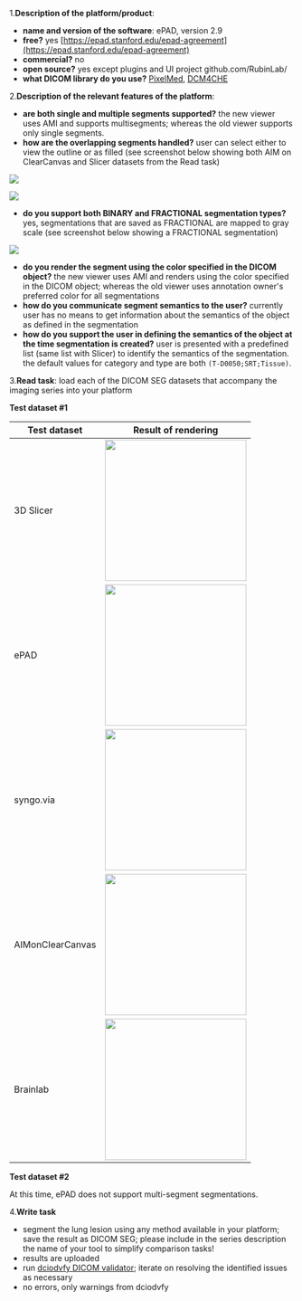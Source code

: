 
1.**Description of the platform/product**:

* **name and version of the software**: ePAD, version 2.9
* **free?** yes [https://epad.stanford.edu/epad-agreement](https://epad.stanford.edu/epad-agreement)
* **commercial?** no
* **open source?** yes except plugins and UI project github.com/RubinLab/
* **what DICOM library do you use?** [PixelMed](http://www.pixelmed.com/), [DCM4CHE](http://www.dcm4che.org/)

2.**Description of the relevant features of the platform**:

* **are both single and multiple segments supported?** the new viewer uses AMI and supports multisegments;  whereas the old viewer supports only single segments.  
* **how are the overlapping segments handled?** user can select either to view the outline or as filled \(see screenshot below showing both AIM on ClearCanvas and Slicer datasets from the Read task\)

![](../epad/overlap_sc_stroke.png)

![](../epad/overlap_sc_fill.png)

* **do you support both BINARY and FRACTIONAL segmentation types?** yes, segmentations that are saved as FRACTIONAL are mapped to gray scale \(see screenshot below showing a FRACTIONAL segmentation\)

![](../epad/fractionalseg.png)

* **do you render the segment using the color specified in the DICOM object?** the new viewer uses AMI and renders using the color specified in the DICOM object; whereas the old viewer uses annotation owner's preferred color for all segmentations
* **how do you communicate segment semantics to the user?** currently user has no means to get information about the semantics of the object as defined in the segmentation
* **how do you support the user in defining the semantics of the object at the time segmentation is created?** user is presented with a predefined list \(same list with Slicer\) to identify the semantics of the segmentation. the default values for category and type are both `(T-D0050;SRT;Tissue)`.

3.**Read task**: load each of the DICOM SEG datasets that accompany the imaging series into your platform

**Test dataset \#1**

| Test dataset | Result of rendering |
| -- | -- |
| 3D Slicer | <img src="../epad/slicer_qin2.png" width=250> |
| ePAD | <img src="../epad/epad-read-lidc.png" width=250> |
| syngo.via | <img src="../epad/syngo_segmentations.png" width=250> |
| AIMonClearCanvas| <img src="../epad/clearcanvas_segmentation.png" width=250> |
| Brainlab| <img src="../epad/fractionalseg.png" width=250> |

**Test dataset \#2**

At this time, ePAD does not support multi-segment segmentations.


4.**Write task**

* segment the lung lesion using any method available in your platform; save the result as DICOM SEG; please include in the series description the name of your tool to simplify comparison tasks!
* results are uploaded
* run [dciodvfy DICOM validator](http://www.dclunie.com/dicom3tools/dciodvfy.html); iterate on resolving the identified issues as necessary
* no errors, only warnings from dciodvfy
